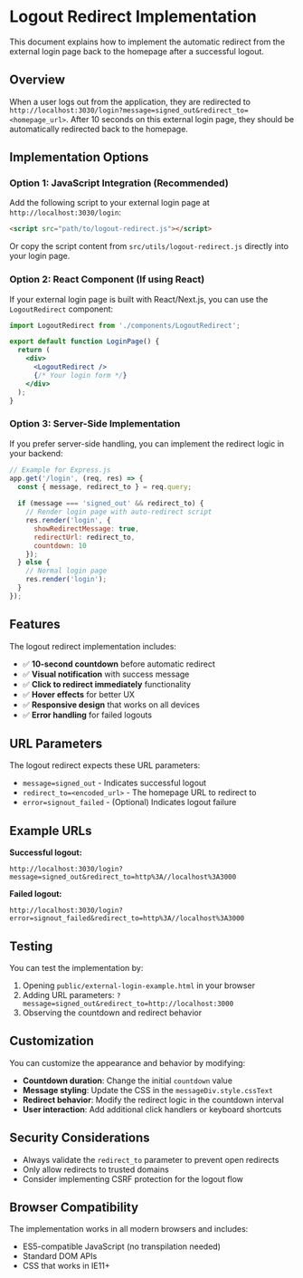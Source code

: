 # Logout Redirect Implementation

This document explains how to implement the automatic redirect from the external login page back to the homepage after a successful logout.

## Overview

When a user logs out from the application, they are redirected to `http://localhost:3030/login?message=signed_out&redirect_to=<homepage_url>`. After 10 seconds on this external login page, they should be automatically redirected back to the homepage.

## Implementation Options

### Option 1: JavaScript Integration (Recommended)

Add the following script to your external login page at `http://localhost:3030/login`:

```html
<script src="path/to/logout-redirect.js"></script>
```

Or copy the script content from `src/utils/logout-redirect.js` directly into your login page.

### Option 2: React Component (If using React)

If your external login page is built with React/Next.js, you can use the `LogoutRedirect` component:

```jsx
import LogoutRedirect from './components/LogoutRedirect';

export default function LoginPage() {
  return (
    <div>
      <LogoutRedirect />
      {/* Your login form */}
    </div>
  );
}
```

### Option 3: Server-Side Implementation

If you prefer server-side handling, you can implement the redirect logic in your backend:

```javascript
// Example for Express.js
app.get('/login', (req, res) => {
  const { message, redirect_to } = req.query;
  
  if (message === 'signed_out' && redirect_to) {
    // Render login page with auto-redirect script
    res.render('login', {
      showRedirectMessage: true,
      redirectUrl: redirect_to,
      countdown: 10
    });
  } else {
    // Normal login page
    res.render('login');
  }
});
```

## Features

The logout redirect implementation includes:

- ✅ **10-second countdown** before automatic redirect
- ✅ **Visual notification** with success message
- ✅ **Click to redirect immediately** functionality
- ✅ **Hover effects** for better UX
- ✅ **Responsive design** that works on all devices
- ✅ **Error handling** for failed logouts

## URL Parameters

The logout redirect expects these URL parameters:

- `message=signed_out` - Indicates successful logout
- `redirect_to=<encoded_url>` - The homepage URL to redirect to
- `error=signout_failed` - (Optional) Indicates logout failure

## Example URLs

**Successful logout:**
```
http://localhost:3030/login?message=signed_out&redirect_to=http%3A//localhost%3A3000
```

**Failed logout:**
```
http://localhost:3030/login?error=signout_failed&redirect_to=http%3A//localhost%3A3000
```

## Testing

You can test the implementation by:

1. Opening `public/external-login-example.html` in your browser
2. Adding URL parameters: `?message=signed_out&redirect_to=http://localhost:3000`
3. Observing the countdown and redirect behavior

## Customization

You can customize the appearance and behavior by modifying:

- **Countdown duration**: Change the initial `countdown` value
- **Message styling**: Update the CSS in the `messageDiv.style.cssText`
- **Redirect behavior**: Modify the redirect logic in the countdown interval
- **User interaction**: Add additional click handlers or keyboard shortcuts

## Security Considerations

- Always validate the `redirect_to` parameter to prevent open redirects
- Only allow redirects to trusted domains
- Consider implementing CSRF protection for the logout flow

## Browser Compatibility

The implementation works in all modern browsers and includes:

- ES5-compatible JavaScript (no transpilation needed)
- Standard DOM APIs
- CSS that works in IE11+